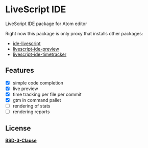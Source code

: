 # LiveScript IDE
LiveScript IDE package for Atom editor

Right now this package is only proxy that installs other packages:
- [ide-livescript](https://atom.io/packages/ide-livescript)
- [livescript-ide-preview](https://atom.io/packages/livescript-ide-preview)
- [livescript-ide-timetracker](https://gitlab.com/livescript-ide/timetracker)

## Features
- [x] simple code completion
- [x] live preview
- [x] time tracking per file per commit
- [x] gtm in command pallet
- [ ] rendering of stats
- [ ] rendering reports

## License 
**[BSD-3-Clause](License.md)**
